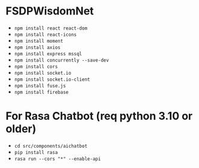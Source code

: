 # FSDPWisdomNet

- `npm install react react-dom`
- `npm install react-icons`
- `npm install moment`
- `npm install axios`
- `npm install express mssql`
- `npm install concurrently --save-dev`
- `npm install cors`
- `npm install socket.io`
- `npm install socket.io-client`
- `npm install fuse.js`
- `npm install firebase`

# For Rasa Chatbot (req python 3.10 or older)
- `cd src/components/aichatbot`
- `pip install rasa`
- `rasa run --cors "*" --enable-api`